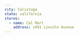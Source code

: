 ```yaml
---
city: Calistoga
state: california
stores:
  - name: Cal Mart
    address: 1491 Lincoln Avenue
---
```

